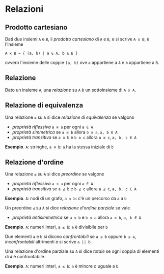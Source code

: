 # Relazioni

## Prodotto cartesiano

Dati due insiemi `A` e `B`, il *prodotto cartesiano* di `A` e `B`, e si scrive `A x B`, è l'insieme

```
A x B = { (a, b) | a ∈ A, b ∈ B }
```

ovvero l'insieme delle coppie `(a, b)` ove `a` appartiene a `A` e `b` appartiene a `B`.

## Relazione

Dato un insieme `A`, una *relazione* su `A` è un sottoinsieme di `A x A`.

## Relazione di equivalenza

Una relazione `≅` su `A` si dice *relazione di equivalenza* se valgono

- *proprietà riflessiva* `a ≅ a` per ogni `a ∈ A`
- *proprietà simmetrica* se `a ≅ b` allora `b ≅ a`, `a, b ∈ A`
- *proprietà transitiva* se `a ≅ b` e `b ≅ c` allora `a ≅ c`, `a, b, c ∈ A`

**Esempio**. `A`: stringhe, `a ≅ b`: `a` ha la stessa iniziale di `b`

## Relazione d'ordine

Una relazione `≤` su `A` si dice *preordine* se valgono

- *proprietà riflessiva* `a ≤ a` per ogni `a ∈ A`
- *proprietà transitiva* se `a ≤ b` e `b ≤ c` allora `a ≤ c`, `a, b, c ∈ A`

**Esempio**. `A`: nodi di un grafo, `a ≤ b`: c'è un percorso da `a` a `b`

Un preordine `≤` su `A` si dice *relazione d'ordine parziale* se vale

- *proprietà antisimmetrica* se `a ≤ b` e `b ≤ a` allora `a = b`, `a, b ∈ A`

**Esempio**. `A`: numeri interi, `a ≤ b`: `a` è divisibile per `b`

Due elementi `a` e `b` si dicono *confrontabili* se `a ≤ b` oppure `b ≤ a`, *inconfrontabili* altrimenti e si scrive `a || b`.

Una relazione d'ordine parziale su `A` si dice *totale* se ogni coppia di elementi di `A` è confrontabile.

**Esempio**. `A`: numeri interi, `a ≤ b`: `a` è minore o uguale a `b`
